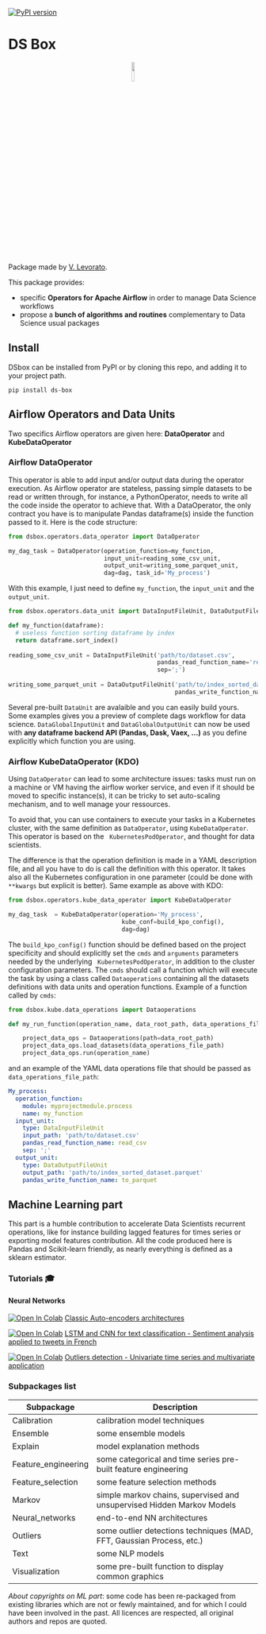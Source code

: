 [![PyPI version](https://badge.fury.io/py/ds-box.svg?branch=master&kill_cache=1)](https://badge.fury.io/py/ds-box?branch=master&kill_cache=1)

# DS Box
<p align="center">
<img width="10%" src="https://user-images.githubusercontent.com/17388898/81501373-51baa880-92d8-11ea-8b96-d461bee1d21e.png">
</p>

Package made by <a href="https://www.linkedin.com/in/vlevorato/">V. Levorato</a>.

This package provides:
* specific **Operators for Apache Airflow** in order to manage Data Science workflows
* propose a **bunch of algorithms and routines** complementary to Data Science usual packages

## Install

DSbox can be installed from PyPI or by cloning this repo, and adding it to your project path.
```
pip install ds-box
```

## Airflow Operators and Data Units

Two specifics Airflow operators are given here: **DataOperator** and **KubeDataOperator**

### Airflow DataOperator
This operator is able to add input and/or output data during the operator execution. As Airflow operator are stateless, passing simple datasets to be read or written through, for instance, a PythonOperator, needs to write all the code inside the operator to achieve that. With a DataOperator, the only contract you have is to manipulate Pandas dataframe(s) inside the function passed to it. Here is the code structure:
```python
from dsbox.operators.data_operator import DataOperator

my_dag_task = DataOperator(operation_function=my_function,
                           input_unit=reading_some_csv_unit,
                           output_unit=writing_some_parquet_unit,
                           dag=dag, task_id='My_process')
```

With this example, I just need to define ```my_function```, the ```input_unit``` and the ```output_unit```.

```python
from dsbox.operators.data_unit import DataInputFileUnit, DataOutputFileUnit

def my_function(dataframe):
  # useless function sorting dataframe by index
  return dataframe.sort_index()
 
reading_some_csv_unit = DataInputFileUnit('path/to/dataset.csv',
                                          pandas_read_function_name='read_csv',
                                          sep=';')
                                          
writing_some_parquet_unit = DataOutputFileUnit('path/to/index_sorted_dataset.parquet',
                                               pandas_write_function_name='to_parquet')                                     

```

Several pre-built ```DataUnit``` are avalaible and you can easily build yours. Some examples gives you a preview of complete dags workflow for data science.
`DataGlobalInputUnit` and `DataGlobalOutputUnit` can now be used with **any dataframe backend API (Pandas, Dask, Vaex, ...)** as you define explicitly which function you are using. 


### Airflow KubeDataOperator (KDO)

Using ```DataOperator``` can lead to some architecture issues: tasks must run on a machine or VM having the airflow worker service, and even if it should be moved to specific instance(s), it can be tricky to set auto-scaling mechanism, and to well manage your ressources.

To avoid that, you can use containers to execute your tasks in a Kubernetes cluster, with the same definition as ```DataOperator```, using ```KubeDataOperator```. This operator is based on the ```
KubernetesPodOperator```, and thought for data scientists.

The difference is that the operation definition is made in a YAML description file, and all you have to do is call the definition with this operator. It takes also all the Kubernetes configuration in one parameter (could be done with ```**kwargs``` but explicit is better). Same example as above with KDO:

```python
from dsbox.operators.kube_data_operator import KubeDataOperator

my_dag_task  = KubeDataOperator(operation='My_process',
                                kube_conf=build_kpo_config(),
                                dag=dag)
```

The ```build_kpo_config()``` function should be defined based on the project specificity and should explicitly set the ```cmds``` and ```arguments``` parameters needed by the underlying ```
KubernetesPodOperator```, in addition to the cluster configuration parameters. The ```cmds``` should call a function which will execute the task by using a class called ```Dataoperations``` containing all the datasets definitions with data units and operation functions. Example of a function called by ```cmds```:

```python
from dsbox.kube.data_operations import Dataoperations

def my_run_function(operation_name, data_root_path, data_operations_file_path):

    project_data_ops = Dataoperations(path=data_root_path)
    project_data_ops.load_datasets(data_operations_file_path)
    project_data_ops.run(operation_name)
```

and an example of the YAML data operations file that should be passed as ```data_operations_file_path```:
```yaml
My_process:
  operation_function:
    module: myprojectmodule.process
    name: my_function
  input_unit:
    type: DataInputFileUnit
    input_path: 'path/to/dataset.csv'
    pandas_read_function_name: read_csv
    sep: ';'
  output_unit:
    type: DataOutputFileUnit
    output_path: 'path/to/index_sorted_dataset.parquet'
    pandas_write_function_name: to_parquet
```

## Machine Learning part
 
This part is a humble contribution to accelerate Data Scientists recurrent operations, like for instance building lagged features for times series or exporting model features contribution. All the code produced here is Pandas and Scikit-learn friendly, as nearly everything is defined as a sklearn estimator.

### Tutorials 🎓
#### Neural Networks 
[![Open In Colab](https://colab.research.google.com/assets/colab-badge.svg)](https://colab.research.google.com/github/vlevorato/dsbox/blob/develop/notebooks/NeuralNets-AutoEncoder.ipynb) <a href="https://github.com/vlevorato/dsbox/blob/develop/notebooks/NeuralNets-AutoEncoder.ipynb">Classic Auto-encoders architectures</a>

[![Open In Colab](https://colab.research.google.com/assets/colab-badge.svg)](https://colab.research.google.com/github/vlevorato/dsbox/blob/develop/notebooks/NeuralNets-TextClassification.ipynb) <a href="https://github.com/vlevorato/dsbox/blob/develop/notebooks/NeuralNets-TextClassification.ipynb">
LSTM and CNN for text classification - Sentiment analysis applied to tweets in French</a>

[![Open In Colab](https://colab.research.google.com/assets/colab-badge.svg)](https://colab.research.google.com/github/vlevorato/dsbox/blob/develop/notebooks/OutliersDetection.ipynb) <a href="https://github.com/vlevorato/dsbox/blob/develop/notebooks/OutliersDetection.ipynb">
Outliers detection - Univariate time series and multivariate application</a>



### Subpackages list
 
 Subpackage | Description
------------ | -------------
Calibration | calibration model techniques
Ensemble | some ensemble models
Explain | model explanation methods
Feature_engineering | some categorical and time series pre-built feature engineering
Feature_selection | some feature selection methods
Markov | simple markov chains, supervised and unsupervised Hidden Markov Models
Neural_networks | end-to-end NN architectures
Outliers | some outlier detections techniques (MAD, FFT, Gaussian Process, etc.)
Text | some NLP models
Visualization | some pre-built function to display common graphics


_About copyrights on ML part_: some code has been re-packaged from existing libraries which are not or fewly maintained, and for which I could have been involved in the past. All licences are respected, all original authors and repos are quoted.

